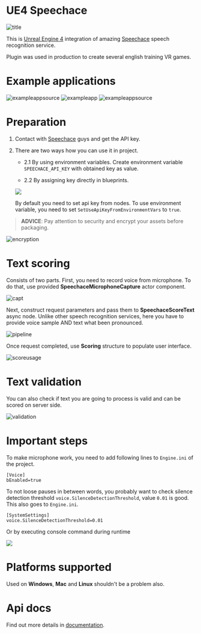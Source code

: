 # **UE4 Speechace**

![title](pics/SPTitle.png)

This is [Unreal Engine 4](https://www.unrealengine.com) integration of amazing [Speechace](https://www.speechace.com/) speech recognition service.

Plugin was used in production to create several english training VR games.

# Example applications

![exampleappsource](pics/speechace-gallery5.jpg)
![exampleapp](pics/exampleApp.png)
![exampleappsource](pics/wbpsource.png)

# Preparation

1) Contact with [Speechace](https://www.speechace.com/) guys and get the API key.
2) There are two ways how you can use it in project.
    * 2.1 By using environment variables. Create environment variable `SPEECHACE_API_KEY` with obtained key as value.

    * 2.2 By assigning key directly in blueprints.

    ![](pics/apikeybp.png)

    By default you need to set api key from nodes.
    To use environment variable, you need to set `SetUseApiKeyFromEnvironmentVars` to `true`.

> **ADVICE**: Pay attention to security and encrypt your assets before packaging.

![encryption](pics/encryption.png)

# Text scoring
Consists of two parts. First, you need to record voice from microphone.
To do that, use provided **SpeechaceMicrophoneCapture** actor component.

![capt](pics/miccapt.png)

Next, construct request parameters and pass them to **SpeechaceScoreText** async node.
Unlike other speech recognition services, here you have to provide voice sample AND text what been pronounced.

![pipeline](pics/basicpipeline.png)

Once request completed, use **Scoring** structure to populate user interface.

![scoreusage](pics/scoreusage.png)

# Text validation
You can also check if text you are going to process
is valid and can be scored on server side.

![validation](pics/validation.png)

# Important steps

To make microphone work, you need to add following lines
to `Engine.ini` of the project.
```
[Voice]
bEnabled=true
```

To not loose pauses in between words, you probably want to check
silence detection threshold `voice.SilenceDetectionThreshold`, value `0.01` is good.
This also goes to `Engine.ini`.

```
[SystemSettings]
voice.SilenceDetectionThreshold=0.01
```

Or by executing console command during runtime

![](pics/silencenode.png)

# Platforms supported

Used on **Windows**, **Mac** and **Linux** shouldn't be a problem also.

# Api docs

Find out more details in [documentation](https://docs.speechace.com/?version=latest).
